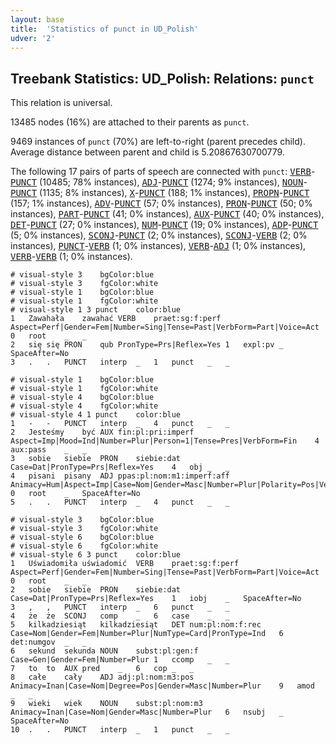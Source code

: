 ```yaml
---
layout: base
title:  'Statistics of punct in UD_Polish'
udver: '2'
---
```


## Treebank Statistics: UD_Polish: Relations: `punct`

This relation is universal.

13485 nodes (16%) are attached to their parents as `punct`.

9469 instances of `punct` (70%) are left-to-right (parent precedes child).
Average distance between parent and child is 5.20867630700779.

The following 17 pairs of parts of speech are connected with `punct`: <tt><a href="pl-pos-VERB.html">VERB</a></tt>-<tt><a href="pl-pos-PUNCT.html">PUNCT</a></tt> (10485; 78% instances), <tt><a href="pl-pos-ADJ.html">ADJ</a></tt>-<tt><a href="pl-pos-PUNCT.html">PUNCT</a></tt> (1274; 9% instances), <tt><a href="pl-pos-NOUN.html">NOUN</a></tt>-<tt><a href="pl-pos-PUNCT.html">PUNCT</a></tt> (1135; 8% instances), <tt><a href="pl-pos-X.html">X</a></tt>-<tt><a href="pl-pos-PUNCT.html">PUNCT</a></tt> (188; 1% instances), <tt><a href="pl-pos-PROPN.html">PROPN</a></tt>-<tt><a href="pl-pos-PUNCT.html">PUNCT</a></tt> (157; 1% instances), <tt><a href="pl-pos-ADV.html">ADV</a></tt>-<tt><a href="pl-pos-PUNCT.html">PUNCT</a></tt> (57; 0% instances), <tt><a href="pl-pos-PRON.html">PRON</a></tt>-<tt><a href="pl-pos-PUNCT.html">PUNCT</a></tt> (50; 0% instances), <tt><a href="pl-pos-PART.html">PART</a></tt>-<tt><a href="pl-pos-PUNCT.html">PUNCT</a></tt> (41; 0% instances), <tt><a href="pl-pos-AUX.html">AUX</a></tt>-<tt><a href="pl-pos-PUNCT.html">PUNCT</a></tt> (40; 0% instances), <tt><a href="pl-pos-DET.html">DET</a></tt>-<tt><a href="pl-pos-PUNCT.html">PUNCT</a></tt> (27; 0% instances), <tt><a href="pl-pos-NUM.html">NUM</a></tt>-<tt><a href="pl-pos-PUNCT.html">PUNCT</a></tt> (19; 0% instances), <tt><a href="pl-pos-ADP.html">ADP</a></tt>-<tt><a href="pl-pos-PUNCT.html">PUNCT</a></tt> (5; 0% instances), <tt><a href="pl-pos-SCONJ.html">SCONJ</a></tt>-<tt><a href="pl-pos-PUNCT.html">PUNCT</a></tt> (2; 0% instances), <tt><a href="pl-pos-SCONJ.html">SCONJ</a></tt>-<tt><a href="pl-pos-VERB.html">VERB</a></tt> (2; 0% instances), <tt><a href="pl-pos-PUNCT.html">PUNCT</a></tt>-<tt><a href="pl-pos-VERB.html">VERB</a></tt> (1; 0% instances), <tt><a href="pl-pos-VERB.html">VERB</a></tt>-<tt><a href="pl-pos-ADJ.html">ADJ</a></tt> (1; 0% instances), <tt><a href="pl-pos-VERB.html">VERB</a></tt>-<tt><a href="pl-pos-VERB.html">VERB</a></tt> (1; 0% instances).


~~~ conllu
# visual-style 3	bgColor:blue
# visual-style 3	fgColor:white
# visual-style 1	bgColor:blue
# visual-style 1	fgColor:white
# visual-style 1 3 punct	color:blue
1	Zawahała	zawahać	VERB	praet:sg:f:perf	Aspect=Perf|Gender=Fem|Number=Sing|Tense=Past|VerbForm=Part|Voice=Act	0	root	_	_
2	się	się	PRON	qub	PronType=Prs|Reflex=Yes	1	expl:pv	_	SpaceAfter=No
3	.	.	PUNCT	interp	_	1	punct	_	_

~~~


~~~ conllu
# visual-style 1	bgColor:blue
# visual-style 1	fgColor:white
# visual-style 4	bgColor:blue
# visual-style 4	fgColor:white
# visual-style 4 1 punct	color:blue
1	-	-	PUNCT	interp	_	4	punct	_	_
2	Jesteśmy	być	AUX	fin:pl:pri:imperf	Aspect=Imp|Mood=Ind|Number=Plur|Person=1|Tense=Pres|VerbForm=Fin	4	aux:pass	_	_
3	sobie	siebie	PRON	siebie:dat	Case=Dat|PronType=Prs|Reflex=Yes	4	obj	_	_
4	pisani	pisany	ADJ	ppas:pl:nom:m1:imperf:aff	Animacy=Hum|Aspect=Imp|Case=Nom|Gender=Masc|Number=Plur|Polarity=Pos|VerbForm=Part|Voice=Pass	0	root	_	SpaceAfter=No
5	.	.	PUNCT	interp	_	4	punct	_	_

~~~


~~~ conllu
# visual-style 3	bgColor:blue
# visual-style 3	fgColor:white
# visual-style 6	bgColor:blue
# visual-style 6	fgColor:white
# visual-style 6 3 punct	color:blue
1	Uświadomiła	uświadomić	VERB	praet:sg:f:perf	Aspect=Perf|Gender=Fem|Number=Sing|Tense=Past|VerbForm=Part|Voice=Act	0	root	_	_
2	sobie	siebie	PRON	siebie:dat	Case=Dat|PronType=Prs|Reflex=Yes	1	iobj	_	SpaceAfter=No
3	,	,	PUNCT	interp	_	6	punct	_	_
4	że	że	SCONJ	comp	_	6	case	_	_
5	kilkadziesiąt	kilkadziesiąt	DET	num:pl:nom:f:rec	Case=Nom|Gender=Fem|Number=Plur|NumType=Card|PronType=Ind	6	det:numgov	_	_
6	sekund	sekunda	NOUN	subst:pl:gen:f	Case=Gen|Gender=Fem|Number=Plur	1	ccomp	_	_
7	to	to	AUX	pred	_	6	cop	_	_
8	całe	cały	ADJ	adj:pl:nom:m3:pos	Animacy=Inan|Case=Nom|Degree=Pos|Gender=Masc|Number=Plur	9	amod	_	_
9	wieki	wiek	NOUN	subst:pl:nom:m3	Animacy=Inan|Case=Nom|Gender=Masc|Number=Plur	6	nsubj	_	SpaceAfter=No
10	.	.	PUNCT	interp	_	1	punct	_	_

~~~


